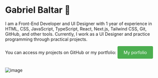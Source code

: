 # Gabriel Baltar 🤙

<p>I am a Front-End Developer and UI Designer with 1 year of experience in HTML, CSS, JavaScript, TypeScript, React, Next.js, Tailwind CSS, Git, GitHub, and other tools. Currently, I work as a UI Designer and practice programming through practical projects.</p>

<p>You can access my projects on GitHub or my portfolio: <a href="https://www.gabrielbaltar.com.br/" style="background-color: #4CAF50; color: white; padding: 12px 20px; text-align: center; text-decoration: none; display: inline-block; border-radius: 4px; cursor: pointer;" target="_blank">My porfolio</a></p>

##

![image]({https://img.shields.io/badge/HTML5-E34F26?style=for-the-badge&logo=html5&logoColor=white})

<!--[![Anurag's GitHub stats](https://github-readme-stats.vercel.app/api?username=gabrielbaltar)](https://github.com/gabrielbaltar/github-readme-stats)-->


